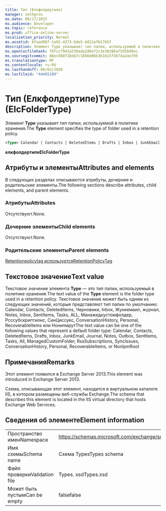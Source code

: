 ```yaml
---
title: Тип (Елкфолдертипе)
manager: sethgros
ms.date: 09/17/2015
ms.audience: Developer
ms.topic: reference
ms.prod: office-online-server
localization_priority: Normal
ms.assetid: 6faad98f-1a92-4373-bde5-dd12af61765f
description: Элемент Type указывает тип папки, используемой в политике хранения.
ms.openlocfilehash: f6fcc7942a530ada2d6e72c3e38286a7595b09ec
ms.sourcegitcommit: 88ec988f2bb67c1866d06b361615f3674a24e795
ms.translationtype: MT
ms.contentlocale: ru-RU
ms.lasthandoff: 06/03/2020
ms.locfileid: "44465109"
---
```

# <a name="type-elcfoldertype"></a><span data-ttu-id="790f9-103">Тип (Елкфолдертипе)</span><span class="sxs-lookup"><span data-stu-id="790f9-103">Type (ElcFolderType)</span></span>

<span data-ttu-id="790f9-104">Элемент **Type** указывает тип папки, используемой в политике хранения.</span><span class="sxs-lookup"><span data-stu-id="790f9-104">The **Type** element specifies the type of folder used in a retention policy.</span></span> 
  
```XML
<Type> Calendar | Contacts | DeletedItems | Drafts | Inbox | JunkEmail | Journal | Notes | Outbox | SentItems | Tasks | All | ManagedCustomFolder | RssSubscriptions | SyncIssues | ConversationHistory | Personal | RecoverableItems | NonIpmRoot <Type>
```

 <span data-ttu-id="790f9-105">**елкфолдертипе**</span><span class="sxs-lookup"><span data-stu-id="790f9-105">**ElcFolderType**</span></span>
## <a name="attributes-and-elements"></a><span data-ttu-id="790f9-106">Атрибуты и элементы</span><span class="sxs-lookup"><span data-stu-id="790f9-106">Attributes and elements</span></span>

<span data-ttu-id="790f9-107">В следующих разделах описываются атрибуты, дочерние и родительские элементы.</span><span class="sxs-lookup"><span data-stu-id="790f9-107">The following sections describe attributes, child elements, and parent elements.</span></span>
  
### <a name="attributes"></a><span data-ttu-id="790f9-108">Атрибуты</span><span class="sxs-lookup"><span data-stu-id="790f9-108">Attributes</span></span>

<span data-ttu-id="790f9-109">Отсутствуют.</span><span class="sxs-lookup"><span data-stu-id="790f9-109">None.</span></span>
  
### <a name="child-elements"></a><span data-ttu-id="790f9-110">Дочерние элементы</span><span class="sxs-lookup"><span data-stu-id="790f9-110">Child elements</span></span>

<span data-ttu-id="790f9-111">Отсутствуют.</span><span class="sxs-lookup"><span data-stu-id="790f9-111">None.</span></span>
  
### <a name="parent-elements"></a><span data-ttu-id="790f9-112">Родительские элементы</span><span class="sxs-lookup"><span data-stu-id="790f9-112">Parent elements</span></span>

[<span data-ttu-id="790f9-113">Retentionpolicytag используется</span><span class="sxs-lookup"><span data-stu-id="790f9-113">RetentionPolicyTag</span></span>](retentionpolicytag.md)
  
## <a name="text-value"></a><span data-ttu-id="790f9-114">Текстовое значение</span><span class="sxs-lookup"><span data-stu-id="790f9-114">Text value</span></span>

<span data-ttu-id="790f9-115">Текстовое значение элемента **Type** — это тип папки, используемый в политике хранения.</span><span class="sxs-lookup"><span data-stu-id="790f9-115">The text value of the **Type** element is the folder type used in a retention policy.</span></span> <span data-ttu-id="790f9-116">Текстовое значение может быть одним из следующих значений, которые представляют тип папки по умолчанию: Calendar, Contacts, DeletedItems, Черновики, Inbox, Жункемаил, журнал, Notes, Inbox, SentItems, Tasks, ALL, Манажедкустомфолдер, Рсссубскриптионс, СинЦиссуес, ConversationHistory, Personal, RecoverableItems или Нонипмрут</span><span class="sxs-lookup"><span data-stu-id="790f9-116">The text value can be one of the following values that represent a default folder type: Calendar, Contacts, DeletedItems, Drafts, Inbox, JunkEmail, Journal, Notes, Outbox, SentItems, Tasks, All, ManagedCustomFolder, RssSubscriptions, SyncIssues, ConversationHistory, Personal, RecoverableItems, or NonIpmRoot</span></span> 
  
## <a name="remarks"></a><span data-ttu-id="790f9-117">Примечания</span><span class="sxs-lookup"><span data-stu-id="790f9-117">Remarks</span></span>

<span data-ttu-id="790f9-118">Этот элемент появился в Exchange Server 2013.</span><span class="sxs-lookup"><span data-stu-id="790f9-118">This element was introduced in Exchange Server 2013.</span></span>
  
<span data-ttu-id="790f9-119">Схема, описывающая этот элемент, находится в виртуальном каталоге IIS, в котором размещены веб-службы Exchange.</span><span class="sxs-lookup"><span data-stu-id="790f9-119">The schema that describes this element is located in the IIS virtual directory that hosts Exchange Web Services.</span></span>
  
## <a name="element-information"></a><span data-ttu-id="790f9-120">Сведения об элементе</span><span class="sxs-lookup"><span data-stu-id="790f9-120">Element information</span></span>

|||
|:-----|:-----|
|<span data-ttu-id="790f9-121">Пространство имен</span><span class="sxs-lookup"><span data-stu-id="790f9-121">Namespace</span></span>  <br/> |https://schemas.microsoft.com/exchange/services/2006/types  <br/> |
|<span data-ttu-id="790f9-122">Имя схемы</span><span class="sxs-lookup"><span data-stu-id="790f9-122">Schema name</span></span>  <br/> |<span data-ttu-id="790f9-123">Схема Types</span><span class="sxs-lookup"><span data-stu-id="790f9-123">Types schema</span></span>  <br/> |
|<span data-ttu-id="790f9-124">Файл проверки</span><span class="sxs-lookup"><span data-stu-id="790f9-124">Validation file</span></span>  <br/> |<span data-ttu-id="790f9-125">Types. xsd</span><span class="sxs-lookup"><span data-stu-id="790f9-125">Types.xsd</span></span>  <br/> |
|<span data-ttu-id="790f9-126">Может быть пустым</span><span class="sxs-lookup"><span data-stu-id="790f9-126">Can be empty</span></span>  <br/> |<span data-ttu-id="790f9-127">false</span><span class="sxs-lookup"><span data-stu-id="790f9-127">false</span></span>  <br/> |
   


